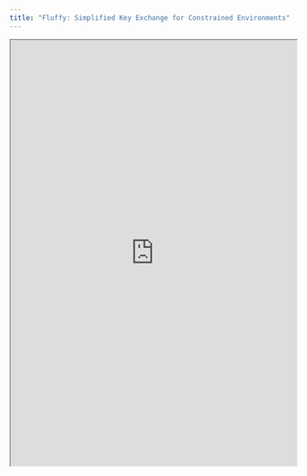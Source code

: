 ```yaml
---
title: "Fluffy: Simplified Key Exchange for Constrained Environments"
---
```




<iframe height="750" width="100%" src="https://ewelton.github.io/ktest/wiki.html#Fluffy:%20Simplified%20Key%20Exchange%20for%20Constrained%20Environments"></iframe>

